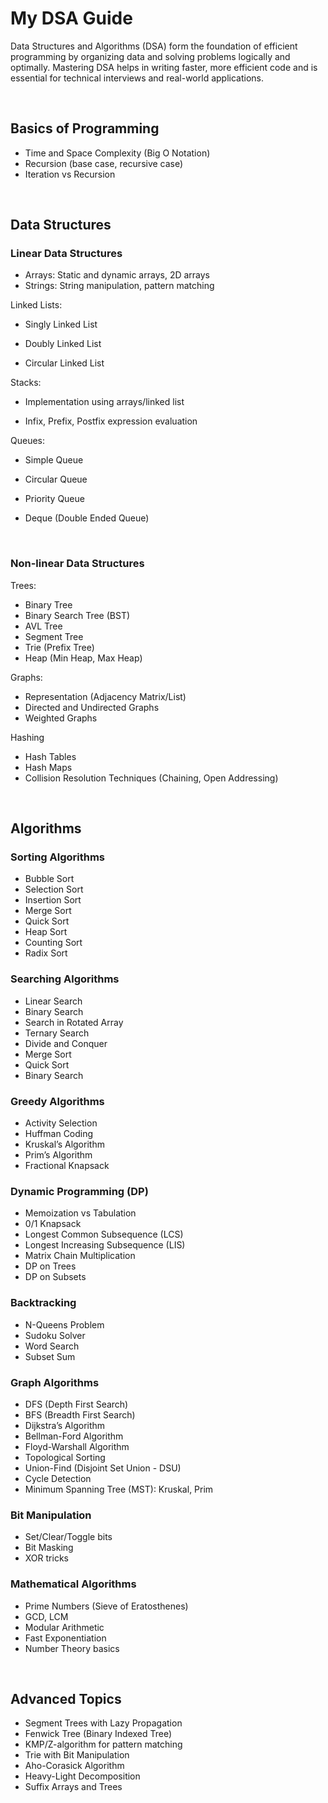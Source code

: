 # My DSA Guide
Data Structures and Algorithms (DSA) form the foundation of efficient programming by organizing data and solving problems logically and optimally. Mastering DSA helps in writing faster, more efficient code and is essential for technical interviews and real-world applications.

<br/>

## Basics of Programming
- Time and Space Complexity (Big O Notation)
- Recursion (base case, recursive case)
- Iteration vs Recursion

<br/>

## Data Structures
### Linear Data Structures
- Arrays: Static and dynamic arrays, 2D arrays
- Strings: String manipulation, pattern matching

Linked Lists:

- Singly Linked List

- Doubly Linked List

- Circular Linked List

Stacks:

- Implementation using arrays/linked list

- Infix, Prefix, Postfix expression evaluation

Queues:

- Simple Queue

- Circular Queue

- Priority Queue

- Deque (Double Ended Queue)

<br/>

### Non-linear Data Structures
Trees:
- Binary Tree
- Binary Search Tree (BST)
- AVL Tree
- Segment Tree
- Trie (Prefix Tree)
- Heap (Min Heap, Max Heap)

Graphs:
- Representation (Adjacency Matrix/List)
- Directed and Undirected Graphs
- Weighted Graphs

Hashing
- Hash Tables
- Hash Maps
- Collision Resolution Techniques (Chaining, Open Addressing)

<br/>

## Algorithms
### Sorting Algorithms
- Bubble Sort
- Selection Sort
- Insertion Sort
- Merge Sort
- Quick Sort
- Heap Sort
- Counting Sort
- Radix Sort

### Searching Algorithms
- Linear Search
- Binary Search
- Search in Rotated Array
- Ternary Search
- Divide and Conquer
- Merge Sort
- Quick Sort
- Binary Search

### Greedy Algorithms
- Activity Selection
- Huffman Coding
- Kruskal’s Algorithm
- Prim’s Algorithm
- Fractional Knapsack

### Dynamic Programming (DP)
- Memoization vs Tabulation
- 0/1 Knapsack
- Longest Common Subsequence (LCS)
- Longest Increasing Subsequence (LIS)
- Matrix Chain Multiplication
- DP on Trees
- DP on Subsets

### Backtracking
- N-Queens Problem
- Sudoku Solver
- Word Search
- Subset Sum

### Graph Algorithms
- DFS (Depth First Search)
- BFS (Breadth First Search)
- Dijkstra’s Algorithm
- Bellman-Ford Algorithm
- Floyd-Warshall Algorithm
- Topological Sorting
- Union-Find (Disjoint Set Union - DSU)
- Cycle Detection
- Minimum Spanning Tree (MST): Kruskal, Prim

### Bit Manipulation
- Set/Clear/Toggle bits
- Bit Masking
- XOR tricks

### Mathematical Algorithms
- Prime Numbers (Sieve of Eratosthenes)
- GCD, LCM
- Modular Arithmetic
- Fast Exponentiation
- Number Theory basics

<br/>

## Advanced Topics
- Segment Trees with Lazy Propagation
- Fenwick Tree (Binary Indexed Tree)
- KMP/Z-algorithm for pattern matching
- Trie with Bit Manipulation
- Aho-Corasick Algorithm
- Heavy-Light Decomposition
- Suffix Arrays and Trees
